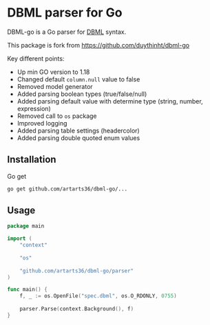 # DBML parser for Go

DBML-go is a Go parser for [DBML](https://www.dbml.org) syntax.

This package is fork from https://github.com/duythinht/dbml-go

Key different points:
* Up min GO version to 1.18
* Changed default `column.null` value to false
* Removed model generator
* Added parsing boolean types (true/false/null)
* Added parsing default value with determine type (string, number, expression)
* Removed call to `os` package
* Improved logging
* Added parsing table settings (headercolor)
* Added parsing double quoted enum values

## Installation

Go get

```bash
go get github.com/artarts36/dbml-go/...
```

## Usage

```go
package main

import (
	"context"
	
	"os"
	
	"github.com/artarts36/dbml-go/parser"
)

func main() {
	f, _ := os.OpenFile("spec.dbml", os.O_RDONLY, 0755)
	
	parser.Parse(context.Background(), f)
}
```
